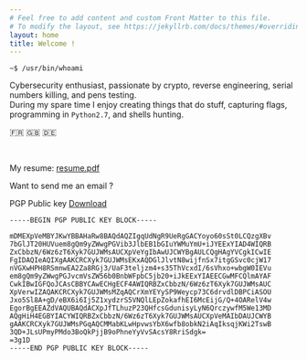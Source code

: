 ```yaml
---
# Feel free to add content and custom Front Matter to this file.
# To modify the layout, see https://jekyllrb.com/docs/themes/#overriding-theme-defaults
layout: home
title: Welcome !
---
```


`~$ /usr/bin/whoami`

Cybersecurity enthusiast, passionate by crypto, reverse engineering, serial numbers killing, and pens testing.  
During my spare time I enjoy creating things that do stuff, capturing flags, programming in `Python2.7`, and shells hunting.  

:fr: :uk: :de:

<script src="https://www.hackthebox.eu/badge/278713"></script>
<br/>
<div data-iframe-width="150" data-iframe-height="270" data-share-badge-id="08d07212-1bec-4ebd-a543-66606625522e" data-share-badge-host="https://www.youracclaim.com"></div><script type="text/javascript" async src="//cdn.youracclaim.com/assets/utilities/embed.js"></script>

My resume: [resume.pdf](/assets/res/resume.pdf)  

Want to send me an email ?

PGP Public key [Download](Enzo&#32;Borel&#32;borelenzo@gmail.com&#32;&#40;0x97CA4EC650958CB0&#41;&#32;pub.asc)
```
-----BEGIN PGP PUBLIC KEY BLOCK-----

mDMEXpVeMBYJKwYBBAHaRw8BAQdAQZIgqUdNgR9UeRgGACYoyo60sSt0LCQzgXBv
7bGlJT20HUVuem8gQm9yZWwgPGVib3JlbEB1bGIuYWMuYmU+iJYEExYIAD4WIQRB
ZxCbbzN/6Wz6zT6Xyk7GUJWMsAUCXpVeYgIbAwUJCWYBgAULCQgHAgYVCgkICwIE
FgIDAQIeAQIXgAAKCRCXyk7GUJWMsEKxAQDGlJlvtN8wijfnSx7itgGSvc0cjW17
nVGXwHPH8RSmnwEA2Za8RGj3/UaF3teljzm4+s35ThVcxdI/6sVhxo+wbgW0IEVu
em8gQm9yZWwgPGJvcmVsZW56b0BnbWFpbC5jb20+iJkEExYIAEECGwMFCQlmAYAF
CwkIBwIGFQoJCAsCBBYCAwECHgECF4AWIQRBZxCbbzN/6Wz6zT6Xyk7GUJWMsAUC
XpVerwIZAQAKCRCXyk7GUJWMsMZqAQCrXmYEYySP9Weycp73C6drvdlDBPCiASOU
Jxo5Sl8A+gD/eBX6i6Ij5Z1xydzrS5VNQlLEpZokafhEI6McEijG/Q+4OARelV4w
EgorBgEEAZdVAQUBAQdACXpJfTLhuzP23QHfcsGdunisyLyN6QrczywfM5We13MD
AQgHiH4EGBYIACYWIQRBZxCbbzN/6Wz6zT6Xyk7GUJWMsAUCXpVeMAIbDAUJCWYB
gAAKCRCXyk7GUJWMsPGqAQCMMabKLwHpvwsYbX6wfb8obkN2iAqIksqjKWi2TswB
3QD+JLsUPmyPMdo3BoQkPjjB9oPhneYyVvSAcsY8RriSdgk=
=3g1D
-----END PGP PUBLIC KEY BLOCK-----
```

<!--
 _______________________________
|``--..__                       |
|        ``--..__               |
|                ``--..__       |
|                        ``--.  |
|                            |  |
|                            |  |
|                            |  |
|                            |  |
|                            |  |
|                            |  |
|                            |  |
|                         O= |  |
|                            |  |
|                            |  |
|                            |  |
|                            |  |
|                            |  |
|                            |  |
``--..__                     |  |
        ``--..__             |__|
                ``--..__     |
                        ``--.|
Backdoor conveniently left open for all those hackers who like taking a look at the source code
-->

